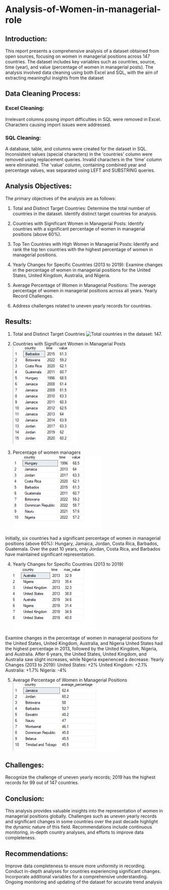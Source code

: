 # Analysis-of-Women-in-managerial-role

## Introduction:
This report presents a comprehensive analysis of a dataset obtained from open sources, focusing on women in managerial positions across 147 countries. The dataset includes key variables such as countries, source, time (year), and value (percentage of women in managerial posts). The analysis involved data cleaning using both Excel and SQL, with the aim of extracting meaningful insights from the dataset

## Data Cleaning Process:
###     Excel Cleaning:
Irrelevant columns posing import difficulties in SQL were removed in Excel.
Characters causing import issues were addressed.

###     SQL Cleaning:
A database, table, and columns were created for the dataset in SQL.
Inconsistent values (special characters) in the 'countries' column were removed using replacement queries.
Invalid characters in the 'time' column were eliminated.
The 'value' column, containing combined year and percentage values, was separated using LEFT and SUBSTRING queries.

## Analysis Objectives:
The primary objectives of the analysis are as follows:

1) Total and Distinct Target Countries:
Determine the total number of countries in the dataset.
Identify distinct target countries for analysis.

2) Countries with Significant Women in Managerial Posts:
Identify countries with a significant percentage of women in managerial positions (above 60%).

3) Top Ten Countries with High Women in Managerial Posts:
Identify and rank the top ten countries with the highest percentage of women in managerial positions.

4) Yearly Changes for Specific Countries (2013 to 2019):
Examine changes in the percentage of women in managerial positions for the United States, United Kingdom, Australia, and Nigeria.

5) Average Percentage of Women in Managerial Positions:
The average percentage of women in managerial positions across all years.
Yearly Record Challenges.

6) Address challenges related to uneven yearly records for countries.

## Results:
1) Total and Distinct Target Countries
![Total countries in the dataset: 147.
](https://github.com/Jejefunmi/Analysis-of-Women-in-Managerial-Position/blob/main/chart/total%20no%20country.png "Total and Distinct Target Countries")

2) Countries with Significant Women in Managerial Posts
![Identify countries with a significant percentage of women in managerial positions above 60%.](https://github.com/Jejefunmi/Analysis-of-Women-in-Managerial-Position/blob/main/chart/question%203.png "Countries with Significant Women in Managerial Posts")

3) Percentage of women managers 
![Highest number of managerial women each country ever recorded throughout the years](https://github.com/Jejefunmi/Analysis-of-Women-in-Managerial-Position/blob/main/chart/question%202.png "Percentage of women managers")

Initially, six countries had a significant percentage of women in managerial positions (above 60%): Hungary, Jamaica, Jordan, Costa Rica, Barbados, Guatemala.
Over the past 10 years, only Jordan, Costa Rica, and Barbados have maintained significant representation.

4) Yearly Changes for Specific Countries (2013 to 2019)
![](https://github.com/Jejefunmi/Analysis-of-Women-in-Managerial-Position/blob/main/chart/question%204.png "Yearly Changes for Specific Countries (2013 to 2019)")

Examine changes in the percentage of women in managerial positions for the United States, United Kingdom, Australia, and Nigeria
United States had the highest percentage in 2013, followed by the United Kingdom, Nigeria, and Australia. After 6 years, the United States, United Kingdom, and Australia saw slight increases, while Nigeria experienced a decrease.
Yearly Changes (2013 to 2019):
United States: +2%
United Kingdom: +2.1%
Australia: +1.7%
Nigeria: -4%
 
5) Average Percentage of Women in Managerial Positions
![Retrieve the average percentage of women in managerial positions for top 10 countries](https://github.com/Jejefunmi/Analysis-of-Women-in-Managerial-Position/blob/main/chart/question%205.png "Average Percentage of Women in Managerial Positions")


## Challenges:
Recognize the challenge of uneven yearly records; 2019 has the highest records for 99 out of 147 countries.

## Conclusion:
This analysis provides valuable insights into the representation of women in managerial positions globally. Challenges such as uneven yearly records and significant changes in some countries over the past decade highlight the dynamic nature of this field. Recommendations include continuous monitoring, in-depth country analyses, and efforts to improve data completeness.

## Recommendations:
Improve data completeness to ensure more uniformity in recording.
Conduct in-depth analyses for countries experiencing significant changes.
Incorporate additional variables for a comprehensive understanding.
Ongoing monitoring and updating of the dataset for accurate trend analysis

